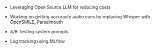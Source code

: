 - Leveraging Open Source LLM for reducing costs

- Working on getting accuracte audio cues by replacing Whisper with OpenSMILE, Parselmouth 

- A/B Testing system prompts

- Log tracking using MLflow
